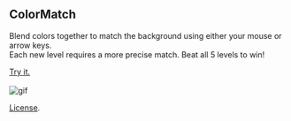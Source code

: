 ColorMatch
----------
Blend colors together to match the background using either your mouse or arrow keys.  <br />
Each new level requires a more precise match. Beat all 5 levels to win!
<br />

[Try it.](http://codepen.io/amnavor/full/qRrNqZ/) 
<br />
<br />
![gif](https://cloud.githubusercontent.com/assets/12720744/22272890/f10af286-e251-11e6-9a9b-df5e61dd108c.gif)

[License](http://codepen.io/amnavor/pen/ygVyRK/license).
